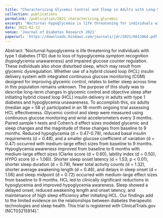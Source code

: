 ```yaml
---
title: "Characterizing Glycemic Control and Sleep in Adults with Long-Standing Type 1 Diabetes and Hypoglycemia Unawareness Initiating Hybrid Closed Loop Insulin Delivery"
collection: publications
permalink: /publication/2021_characterizing_glycemic
excerpt: 'Nocturnal hypoglycemia is life threatening for individuals with type 1 diabetes (T1D) due to loss of hypoglycemia symptom recognition (hypoglycemia unawareness) and impaired glucose counter regulation. These individuals also show disturbed sleep, which may result from glycemic dysregulation. The purpose of this study was to describe long-term changes in glycemic control and objective sleep after initiating hybrid closed loop (HCL) insulin delivery in adults with type 1 diabetes and hypoglycemia unawareness.'
date: 2021-02-12
venue: 'Journal of Diabetes Research 2021'
paperurl: 'https://downloads.hindawi.com/journals/jdr/2021/6611064.pdf'
---
```


Abstract: 'Nocturnal hypoglycemia is life threatening for individuals with type 1 diabetes (T1D) due to loss of hypoglycemia symptom recognition (hypoglycemia unawareness) and impaired glucose counter regulation. These individuals also show disturbed sleep, which may result from glycemic dysregulation. Whether use of a hybrid closed loop (HCL) insulin delivery system with integrated continuous glucose monitoring (CGM) designed for improving glycemic control, relates to better sleep across time in this population remains unknown. The purpose of this study was to describe long-term changes in glycemic control and objective sleep after initiating hybrid closed loop (HCL) insulin delivery in adults with type 1 diabetes and hypoglycemia unawareness. To accomplish this, six adults (median age = 58 y) participated in an 18-month ongoing trial assessing HCL effectiveness. Glycemic control and sleep were measured using continuous glucose monitoring and wrist accelerometers every 3 months. Paired sample t-tests and Cohen’s d effect sizes modeled glycemic and sleep changes and the magnitude of these changes from baseline to 9 months. Reduced hypoglycemia (d = 0.47-0.79), reduced basal insulin requirements (d = 0.48), and a smaller glucose coefficient of variation (d = 0.47) occurred with medium-large effect sizes from baseline to 9 months. Hypoglycemia awareness improved from baseline to 6 months with medium-large effect sizes (Clarke score (d = 0.60), lability index (d = 0.50), HYPO score (d = 1.06)). Shorter sleep onset latency (d = 1.53; p < 0.01), shorter sleep duration (d = 0.79), fewer total activity counts (d = 1.32), shorter average awakening length (d = 0.46), and delays in sleep onset (d = 1.06) and sleep midpoint (d = 0.72) occurred with medium-large effect sizes from baseline to 9 months. HCL led to clinically significant reductions in hypoglycemia and improved hypoglycemia awareness. Sleep showed a delayed onset, reduced awakening length and onset latency, and maintenance of high sleep efficiency after initiating HCL. Our findings add to the limited evidence on the relationships between diabetes therapeutic technologies and sleep health. This trial is registered with ClinicalTrials.gov (NCT03215914).'

